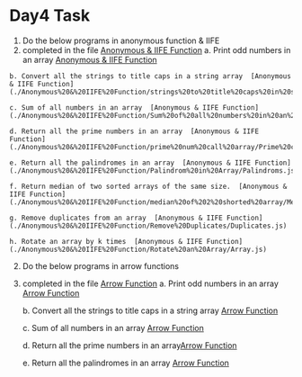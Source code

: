 # Day4 Task

1. Do the below programs in anonymous function & IIFE
  1. completed in the file [Anonymous & IIFE Function](./Anonymous%20&%20IIFE%20Function/)
    a. Print odd numbers in an array  [Anonymous & IIFE Function](./Anonymous%20&%20IIFE%20Function/Print%20Odd%20Numbers/anonymous%20Fun.js)
    
    b. Convert all the strings to title caps in a string array  [Anonymous & IIFE Function](./Anonymous%20&%20IIFE%20Function/strings%20to%20title%20caps%20in%20string%20array/anonymous%20fun.js)
    
    c. Sum of all numbers in an array  [Anonymous & IIFE Function](./Anonymous%20&%20IIFE%20Function/Sum%20of%20all%20numbers%20in%20an%20array/Array%20in%20IIFE)
    
    d. Return all the prime numbers in an array  [Anonymous & IIFE Function](./Anonymous%20&%20IIFE%20Function/prime%20num%20call%20array/Prime%20call%20IIFE)
    
    e. Return all the palindromes in an array  [Anonymous & IIFE Function](./Anonymous%20&%20IIFE%20Function/Palindrom%20in%20Array/Palindroms.js)
    
    f. Return median of two sorted arrays of the same size.  [Anonymous & IIFE Function](./Anonymous%20&%20IIFE%20Function/median%20of%202%20shorted%20array/Median.js)
    
    g. Remove duplicates from an array  [Anonymous & IIFE Function](./Anonymous%20&%20IIFE%20Function/Remove%20Duplicates/Duplicates.js)
    
    h. Rotate an array by k times  [Anonymous & IIFE Function](./Anonymous%20&%20IIFE%20Function/Rotate%20an%20Array/Array.js)

2. Do the below programs in arrow functions
  1. completed in the file [Arrow Function](./Arrow%20Functions/)
     a. Print odd numbers in an array [Arrow Function](./Arrow%20Functions/Print%20Odd%20num/Oddnum.js)

     b. Convert all the strings to title caps in a string array [Arrow Function](./Arrow%20Functions/convert%20string%20to%20title%20cap/string.js)
     
     c. Sum of all numbers in an array [Arrow Function](./Arrow%20Functions/All%20num%20in%20Array/All%20num%20Array.js)
     
     d. Return all the prime numbers in an array[Arrow Function](./Arrow%20Functions/Return%20all%20the%20prime/prime.js)
     
     e. Return all the palindromes in an array [Arrow Function](./Arrow%20Functions/Palindrom/Palindrom.js)
